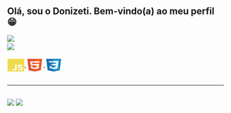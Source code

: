 ## Olá, sou o Donizeti. Bem-vindo(a) ao meu perfil 😁

 <div>
   <a href="https://github.com/DonMeg">
   <img height="160em" src="https://github-readme-stats.vercel.app/api?username=DonMeg&show_icons=true&theme=dark&include_all_commits=true&count_private=true"/>
    <br>
   <img height="100em" src="https://github-readme-stats.vercel.app/api/top-langs/?username=DonMeg&layout=compact&langs_count=6&theme=dark"/>
</div>
    
<div style="display: inline_block"><br>
  <img align="center" alt="Js" height="30" width="40" src="https://raw.githubusercontent.com/devicons/devicon/master/icons/javascript/javascript-plain.svg">
  <img align="center" alt="HTML" height="30" width="40" src="https://raw.githubusercontent.com/devicons/devicon/master/icons/html5/html5-original.svg">
  <img align="center" alt="CSS" height="30" width="40" src="https://raw.githubusercontent.com/devicons/devicon/master/icons/css3/css3-original.svg">
</div>
<br>
<hr>
<br>
<div> 
  <a href = "mailto:donizeti324@gmail.com"><img src="https://img.shields.io/badge/-Gmail-%23333?style=for-the-badge&logo=gmail&logoColor=white" target="_blank"></a>
  <a href="https://www.linkedin.com/in/donizeti-megiati-63b7a82b0" target="_blank"><img src="https://img.shields.io/badge/-LinkedIn-%230077B5?style=for-the-badge&logo=linkedin&logoColor=white" target="_blank"></a>
</div>

